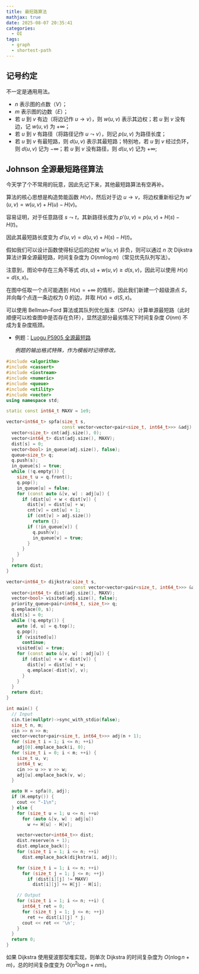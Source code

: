 ```yaml
---
title: 最短路算法
mathjax: true
date: 2025-08-07 20:35:41
categories:
  - OI
tags:
  - graph
  - shortest-path
---
```


## 记号约定

不一定是通用用法。

+ $n$ 表示图的点数（$V$）；
+ $m$ 表示图的边数（$E$）；
+ 若 $u$ 到 $v$ 有边（将边记作 $u\to v$），则 $w\left(u,v\right)$ 表示其边权；若 $u$ 到 $v$ 没有边，记 $w\left(u,v\right)$ 为 $+\infty$；
+ 若 $u$ 到 $v$ 有路径（将路径记作 $u\leadsto v$），则记 $p\left(u,v\right)$ 为路径长度；
+ 若 $u$ 到 $v$ 有最短路，则 $d\left(u,v\right)$ 表示其最短路；特别地，若 $u$ 到 $v$ 经过负环，则 $d\left(u,v\right)$ 记为 $-\infty$；若 $u$ 到 $v$ 没有路径，则 $d\left(u,v\right)$ 记为 $+\infty$;

## Johnson 全源最短路径算法

今天学了个不常用的玩意，因此先记下来，其他最短路算法有空再补。

算法的核心思想是构造势能函数 $H\left(v\right)$，然后对于边 $u\to v$，将边权重新标记为 $w'\left(u,v\right)=w\left(u,v\right)+H\left(u\right)-H\left(v\right)$。

容易证明，对于任意路径 $s\leadsto t$，其新路径长度为 $p'\left(u,v\right)=p\left(u,v\right)+H\left(s\right)-H\left(t\right)$。

因此其最短路长度变为 $d'\left(u,v\right)=d\left(u,v\right)+H\left(s\right)-H\left(t\right)$。

假如我们可以设计函数使得标记后的边权 $w'\left(u,v\right)$ 非负，则可以通过 $n$ 次 Dijkstra 算法计算全源最短路，时间复杂度为 $O\left(nm\log m\right)$（常见优先队列写法）。

注意到，图论中存在三角不等式 $d\left(s,u\right)+w\left(u,v\right)\geqslant d\left(s,v\right)$，因此可以使用 $H\left(x\right)=d\left(s,x\right)$。

在图中任取一个点可能遇到 $H\left(x\right)=+\infty$ 的情形，因此我们新建一个超级源点 $S$，并向每个点连一条边权为 $0$ 的边，并取 $H\left(x\right)=d\left(S,x\right)$。

可以使用 Bellman–Ford 算法或其队列优化版本（SPFA）计算单源最短路（此时顺便可以检查图中是否存在负环），显然这部分最劣情况下时间复杂度 $O\left(nm\right)$ 不成为复杂度瓶颈。

+ 例题：[Luogu P5905 全源最短路](https://www.luogu.com.cn/problem/P5905)

  *例题的输出格式特殊，作为模板时记得修改。*

```cpp
#include <algorithm>
#include <cassert>
#include <iostream>
#include <numeric>
#include <queue>
#include <utility>
#include <vector>
using namespace std;

static const int64_t MAXV = 1e9;

vector<int64_t> spfa(size_t s,
                     const vector<vector<pair<size_t, int64_t>>> &adj) {
  vector<size_t> cnt(adj.size(), 0);
  vector<int64_t> dist(adj.size(), MAXV);
  dist[s] = 0;
  vector<bool> in_queue(adj.size(), false);
  queue<size_t> q;
  q.push(s);
  in_queue[s] = true;
  while (!q.empty()) {
    size_t u = q.front();
    q.pop();
    in_queue[u] = false;
    for (const auto &[v, w] : adj[u]) {
      if (dist[u] + w < dist[v]) {
        dist[v] = dist[u] + w;
        cnt[v] = cnt[u] + 1;
        if (cnt[v] > adj.size())
          return {};
        if (!in_queue[v]) {
          q.push(v);
          in_queue[v] = true;
        }
      }
    }
  }
  return dist;
}

vector<int64_t> dijkstra(size_t s,
                         const vector<vector<pair<size_t, int64_t>>> &adj) {
  vector<int64_t> dist(adj.size(), MAXV);
  vector<bool> visited(adj.size(), false);
  priority_queue<pair<int64_t, size_t>> q;
  q.emplace(0, s);
  dist[s] = 0;
  while (!q.empty()) {
    auto [d, u] = q.top();
    q.pop();
    if (visited[u])
      continue;
    visited[u] = true;
    for (const auto &[v, w] : adj[u]) {
      if (dist[u] + w < dist[v]) {
        dist[v] = dist[u] + w;
        q.emplace(-dist[v], v);
      }
    }
  }
  return dist;
}

int main() {
  // Input
  cin.tie(nullptr)->sync_with_stdio(false);
  size_t n, m;
  cin >> n >> m;
  vector<vector<pair<size_t, int64_t>>> adj(n + 1);
  for (size_t i = 1; i <= n; ++i)
    adj[0].emplace_back(i, 0);
  for (size_t i = 0; i < m; ++i) {
    size_t u, v;
    int64_t w;
    cin >> u >> v >> w;
    adj[u].emplace_back(v, w);
  }

  auto H = spfa(0, adj);
  if (H.empty()) {
    cout << "-1\n";
  } else {
    for (size_t u = 1; u <= n; ++u)
      for (auto &[v, w] : adj[u])
        w += H[u] - H[v];

    vector<vector<int64_t>> dist;
    dist.reserve(n + 1);
    dist.emplace_back();
    for (size_t i = 1; i <= n; ++i)
      dist.emplace_back(dijkstra(i, adj));

    for (size_t i = 1; i <= n; ++i)
      for (size_t j = 1; j <= n; ++j)
        if (dist[i][j] != MAXV)
          dist[i][j] += H[j] - H[i];

    // Output
    for (size_t i = 1; i <= n; ++i) {
      int64_t ret = 0;
      for (size_t j = 1; j <= n; ++j)
        ret += dist[i][j] * j;
      cout << ret << '\n';
    }
  }
  return 0;
}
```

如果 Dijkstra 使用斐波那契堆实现，则单次 Dijkstra 的时间复杂度为 $O(n\log n + m)$，总的时间复杂度变为 $O(n^{2}\log n+nm)$。
